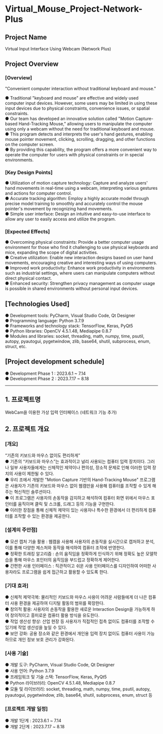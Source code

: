 # Virtual_Mouse_Project-Network-Plus

## Project Name  
Virtual Input Interface Using Webcam (Network Plus)  

## Project Overview  
### [Overview]  
"Convenient computer interaction without traditional keyboard and mouse."

● Traditional "keyboard and mouse" are effective and widely used computer input devices. However, some users may be limited in using these input devices due to physical constraints, convenience issues, or spatial constraints.   
● Our team has developed an innovative solution called "Motion Capture-based Hand-Tracking Mouse," allowing users to manipulate the computer using only a webcam without the need for traditional keyboard and mouse.   
● This program detects and interprets the user's hand gestures, enabling mouse pointer movement, clicking, scrolling, dragging, and other functions on the computer screen.  
● By providing this capability, the program offers a more convenient way to operate the computer for users with physical constraints or in special environments.  

### [Key Design Points]  

● Utilization of motion capture technology: Capture and analyze users' hand movements in real-time using a webcam, interpreting various gestures and actions for computer control.  
● Accurate tracking algorithm: Employ a highly accurate model through precise model training to smoothly and accurately control the mouse pointer's movement by recognizing hand movements.  
● Simple user interface: Design an intuitive and easy-to-use interface to allow any user to easily access and utilize the program.  

### [Expected Effects]  

● Overcoming physical constraints: Provide a better computer usage environment for those who find it challenging to use physical keyboards and mice, expanding the scope of digital activities.  
● Creative utilization: Enable new interaction designs based on user hand movements, encouraging creative and interesting ways of using computers.  
● Improved work productivity: Enhance work productivity in environments such as industrial settings, where users can manipulate computers without direct physical contact.  
● Enhanced security: Strengthen privacy management as computer usage is possible in shared environments without personal input devices.  

## [Technologies Used]  

● Development tools: PyCharm, Visual Studio Code, Qt Designer  
● Programming language: Python 3.7.9  
● Frameworks and technology stack: TensorFlow, Keras, PyQt5  
● Python libraries: OpenCV 4.5.1.48, Mediapipe 0.8.7  
● Modules and libraries: socket, threading, math, numpy, time, psutil, autopy, pyautogui, pygetwindow, zlib, base64, shutil, subprocess, enum, struct, etc.  

## [Project development schedule]    
● Development Phase 1 : 2023.6.1 ~ 7.14    
● Development Phase 2 : 2023.7.17 ~ 8.18    

------------------------------------
## 1. 프로젝트명  
WebCam을 이용한 가상 입력 인터페이스 (네트워크 기능 추가)      

## 2. 프로젝트 개요   
### [개요]  
“기존의 키보드와 마우스 없이도 편리하게”  
● 기존의 “키보드와 마우스”는 효과적이고 널리 사용되는 컴퓨터 입력 장치이다. 그러나 일부 사용자들에게는 신체적인 제약이나 편의성, 장소적 문제로 인해 이러한 입력 장치의 사용이 제한될 수 있다.   
● 우리 조에서 개발한 "Motion Capture 기반의 Hand-Tracking Mouse" 프로그램은 사용자가 기존의 키보드와 마우스 없이 웹캠만을 사용해 컴퓨터를 조작할 수 있게 해주는 혁신적인 솔루션이다.  
● 이 프로그램은 사용자의 손동작을 감지하고 해석하여 컴퓨터 화면 위에서 마우스 포인터를 움직이며 클릭 및 스크롤, 드래그 등의 기능을 구현한다.  
● 이러한 장점을 통해 신체적 제약이 있는 사용자나 특수한 환경에서 더 편리하게 컴퓨터를 조작할 수 있는 환경을 제공한다.  

### [설계의 주안점]  
● 모션 캡처 기술 활용 : 웹캠을 사용해 사용자의 손동작을 실시간으로 캡처하고 분석, 이를 통해 다양한 제스처와 동작을 해석하여 컴퓨터 조작에 반영한다.  
● 정확한 트래킹 알고리즘 : 손의 움직임을 정확하게 인식하기 위해 정확도 높은 모델학습을 통해 마우스 포인터의 움직임을 부드럽고 정확하게 제어한다.   
● 간편한 사용 인터페이스 : 직관적이고 쉬운 사용 인터페이스를 디자인하여 어떠한 사용자라도 프로그램을 쉽게 접근하고 활용할 수 있도록 한다.  

### [기대 효과]  
● 신체적 제약극복: 물리적인 키보드와 마우스 사용이 어려운 사람들에게 더 나은 컴퓨터 사용 환경을 제공하여 디지털 활동의 범위를 확장한다.  
● 창의적 활용: 사용자의 손동작을 활용한 새로운 Interaction Design을 가능하게 하여 창의적이고 흥미로운 컴퓨터 활용 방식을 유도한다.  
● 작업 생산성 향상: 산업 현장 등 사용자가 직접적인 접촉 없이도 컴퓨터를 조작할 수 있기에 작업 생산성을 높일 수 있다.   
● 보안 강화: 공용 장소와 같은 환경에서 개인용 입력 장치 없이도 컴퓨터 사용이 가능하므로 개인 정보 보호 관리가 강화된다.  

### [사용 기술]  
● 개발 도구: PyCharm, Visual Studio Code, Qt Designer  
● 사용 언어: Python 3.7.9   
● 프레임워크 및 기술 스택: TensorFlow, Keras, PyQt5  
● Python 라이브러리: OpenCV 4.5.1.48, Mediapipe 0.8.7   
● 모듈 및 라이브러리: socket, threading, math, numpy, time, psutil, autopy, pyautogui, pygetwindow, zlib, base64, shutil, subprocess, enum, struct 등  

### [프로젝트 개발 일정]
● 개발 1단계 : 2023.6.1 ~ 7.14   
● 개발 2단계 : 2023.7.17 ~ 8.18   
